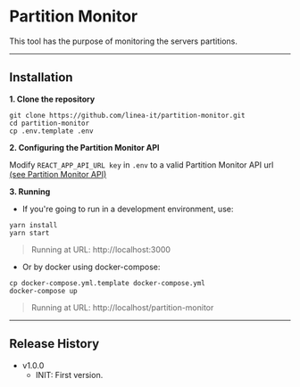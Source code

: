 # Partition Monitor

This tool has the purpose of monitoring the servers partitions.

---

## Installation

**1. Clone the repository**

```shell
git clone https://github.com/linea-it/partition-monitor.git
cd partition-monitor
cp .env.template .env
```

**2. Configuring the Partition Monitor API**

Modify `REACT_APP_API_URL key` in `.env` to a valid Partition Monitor API url <a href="https://github.com/linea-it/#" target="_blank">(see Partition Monitor API)</a>


**3. Running**

- If you're going to run in a development environment, use:
```shell
yarn install
yarn start
```
> Running at URL: http://localhost:3000

- Or by docker using docker-compose:

```shell
cp docker-compose.yml.template docker-compose.yml
docker-compose up
```
> Running at URL: http://localhost/partition-monitor

---

## Release History

* v1.0.0
  * INIT: First version.

